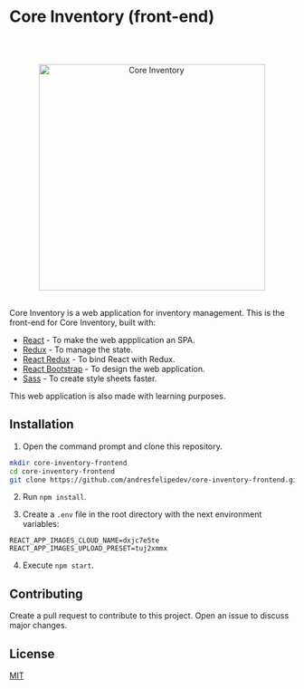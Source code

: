 # Core Inventory (front-end)

<br>
<br>
<p align="center">
    <img src="https://raw.githubusercontent.com/andresfelipedev/core-inventory-frontend/570554c0aceefdc50d100b8eaac0928ea5248829/src/assets/images/core-inventory-logo.svg" alt="Core Inventory" width="400">   
</div>
<br>
<br>

Core Inventory is a web application for inventory management. This is the front-end for Core Inventory, built with:

* [React](https://reactjs.org) - To make the web appplication an SPA.
* [Redux](https://redux.js.org) - To manage the state.
* [React Redux](https://react-redux.js.org) - To bind React with Redux.
* [React Bootstrap](https://react-bootstrap.github.io) - To design the web application.
* [Sass](https://sass-lang.com) - To create style sheets faster.


This web application is also made with learning purposes.

## Installation

1. Open the command prompt and clone this repository.
```bash
mkdir core-inventory-frontend
cd core-inventory-frontend
git clone https://github.com/andresfelipedev/core-inventory-frontend.git
```

2. Run `npm install`.

3. Create a `.env` file in the root directory with the next environment variables:
```
REACT_APP_IMAGES_CLOUD_NAME=dxjc7e5te
REACT_APP_IMAGES_UPLOAD_PRESET=tuj2xmmx
```

4. Execute `npm start`.

## Contributing

Create a pull request to contribute to this project. Open an issue to discuss major changes.

## License

[MIT](https://choosealicense.com/licenses/mit/)